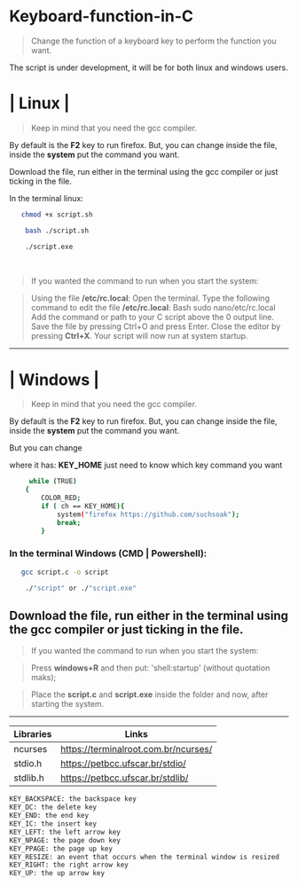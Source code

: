 # Keyboard-function-in-C

> Change the function of a keyboard key to perform the function you want.

The script is under development, it will be for both linux and windows users.


# | Linux |
> Keep in mind that you need the gcc compiler.

By default is the **F2** key to run firefox. But, you can change inside the file, inside the **system** put the command you want.

Download the file, run either in the terminal using the gcc compiler or just ticking in the file.

In the terminal linux:

```sh
   chmod +x script.sh
```

```sh
    bash ./script.sh
```

```sh
    ./script.exe
```

<br>

> If you wanted the command to run when you start the system:

> Using the file **/etc/rc.local**: Open the terminal. Type the following command to edit the file **/etc/rc.local**: Bash sudo nano/etc/rc.local Add the command or path to your C script above the 0 output line. Save the file by pressing Ctrl+O and press Enter. Close the editor by pressing **Ctrl+X**. Your script will now run at system startup.

<hr>

# | Windows |
> Keep in mind that you need the gcc compiler.

By default is the **F2** key to run firefox. But, you can change inside the file, inside the **system** put the command you want.

But you can change 

where it has: **KEY_HOME** just need to know which key command you want

```sh
     while (TRUE)
    {
        COLOR_RED;
        if ( ch == KEY_HOME){
            system("firefox https://github.com/suchsoak");
            break;   
        }
```

### In the terminal Windows (CMD | Powershell):

```sh
   gcc script.c -o script
```

```sh
    ./"script" or ./"script.exe" 
```

## Download the file, run either in the terminal using the gcc compiler or just ticking in the file.

> If you wanted the command to run when you start the system:

> Press **windows+R** and then put: 'shell:startup' (without quotation maks);

> Place the **script.c** and **script.exe** inside the folder and now, after starting the system.

<hr>

| Libraries |  Links |
| ------ | ------ |
| ncurses | https://terminalroot.com.br/ncurses/
| stdio.h | https://petbcc.ufscar.br/stdio/
| stdlib.h | https://petbcc.ufscar.br/stdlib/

```sh
KEY_BACKSPACE: the backspace key
KEY_DC: the delete key
KEY_END: the end key
KEY_IC: the insert key
KEY_LEFT: the left arrow key
KEY_NPAGE: the page down key
KEY_PPAGE: the page up key
KEY_RESIZE: an event that occurs when the terminal window is resized
KEY_RIGHT: the right arrow key
KEY_UP: the up arrow key
```

